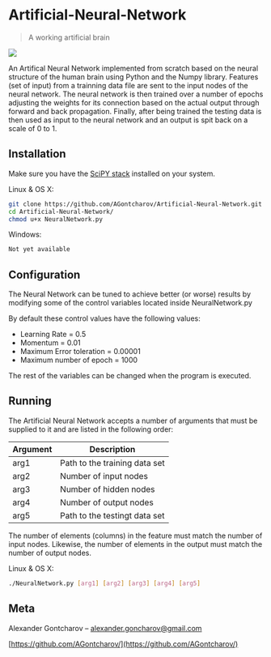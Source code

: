 # Artificial-Neural-Network
> A working artificial brain

![](http://futurehumanevolution.com/wp-content/uploads/Artificial-Intelligence-Neural-Network-Nodes.jpg)

An Artifical Neural Network implemented from scratch based on the neural structure of the human brain using Python and the Numpy library. Features (set of input) from a trainning data file are sent to the input nodes of the neural network. The neural network is then trained over a number of epochs adjusting the weights for its connection based on the actual output through forward and back propagation. Finally, after being trained the testing data is then used as input to the neural network and an output is spit back on a scale of 0 to 1.

## Installation

Make sure you have the [SciPY stack](http://scipy.org/install.html) installed on your system.

Linux & OS X:

```sh
git clone https://github.com/AGontcharov/Artificial-Neural-Network.git
cd Artificial-Neural-Network/
chmod u+x NeuralNetwork.py
```

Windows:

```sh
Not yet available
```
## Configuration

The Neural Network can be tuned to achieve better (or worse) results by modifying some of the control variables located inside NeuralNetwork.py

By default these control values have the following values:

* Learning Rate = 0.5
* Momentum = 0.01
* Maximum Error toleration = 0.00001
* Maximum number of epoch = 1000

The rest of the variables can be changed when the program is executed.

## Running

The Artificial Neural Network accepts a number of arguments that must be supplied to it and are listed in the following order:

| Argument |          Description          |
|----------|-------------------------------|
| arg1     | Path to the training data set |
| arg2     | Number of input nodes         |
| arg3     | Number of hidden nodes        |
| arg4     | Number of output nodes        |
| arg5     | Path to the testingt data set |

The number of elements (columns) in the feature must match the number of input nodes.
Likewise, the number of elements in the output must match the number of output nodes.

Linux & OS X:

```sh
./NeuralNetwork.py [arg1] [arg2] [arg3] [arg4] [arg5]
```

## Meta

Alexander Gontcharov – alexander.goncharov@gmail.com

[https://github.com/AGontcharov/](https://github.com/AGontcharov/)
